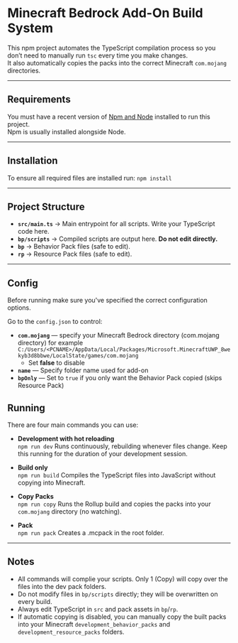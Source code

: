 # Minecraft Bedrock Add-On Build System

This npm project automates the TypeScript compilation process so you don’t need to manually run `tsc` every time you make changes.  
It also automatically copies the packs into the correct Minecraft `com.mojang` directories.

---

## Requirements

You must have a recent version of [Npm and Node](https://nodejs.org/en) installed to run this project.  
Npm is usually installed alongside Node.


---

## Installation

To ensure all required files are installed run: `npm install`

---

## Project Structure

- **`src/main.ts`** → Main entrypoint for all scripts. Write your TypeScript code here.  
- **`bp/scripts`** → Compiled scripts are output here. **Do not edit directly.**  
- **`bp`** → Behavior Pack files (safe to edit).  
- **`rp`** → Resource Pack files (safe to edit).

---

## Config

Before running make sure you've specified the correct configuration options.

Go to the `config.json` to control:  
- **`com.mojang`** — specify your Minecraft Bedrock directory (com.mojang directory) for example `C:/Users/<PCNAME>/AppData/Local/Packages/Microsoft.MinecraftUWP_8wekyb3d8bbwe/LocalState/games/com.mojang`
  - Set **false** to disable  
- **`name`** — Specify folder name used for add-on  
- **`bpOnly`** — Set to `true` if you only want the Behavior Pack copied (skips Resource Pack)


## Running

There are four main commands you can use:

- **Development with hot reloading**  
`npm run dev` 
  Runs continuously, rebuilding whenever files change.
  Keep this running for the duration of your development session.

- **Build only**  
`npm run build`
  Compiles the TypeScript files into JavaScript without copying into Minecraft.

- **Copy Packs**  
`npm run copy`
  Runs the Rollup build and copies the packs into your `com.mojang` directory (no watching).

- **Pack**  
`npm run pack`
  Creates a .mcpack in the root folder.

---

## Notes

- All commands will complie your scripts. Only 1 (Copy) will copy over the files into the dev pack folders.
- Do not modify files in `bp/scripts` directly; they will be overwritten on every build.  
- Always edit TypeScript in `src` and pack assets in `bp`/`rp`.  
- If automatic copying is disabled, you can manually copy the built packs into your Minecraft `development_behavior_packs` and `development_resource_packs` folders.  

